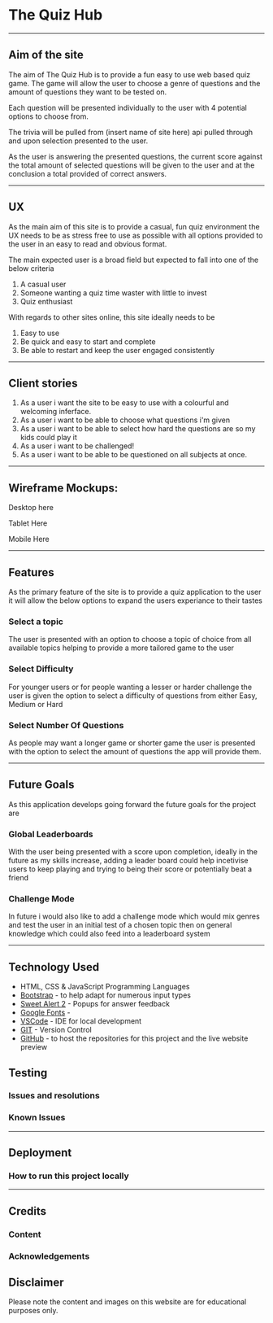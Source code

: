 # The Quiz Hub

---



## Aim of the site

The aim of The Quiz Hub is to provide a fun easy to use web based quiz game.
The game will allow the user to choose a genre of questions and the amount of questions they want to be tested on.

Each question will be presented individually to the user with 4 potential options to choose from.

The trivia will be pulled from (insert name of site here) api pulled through and upon selection presented to the user.

As the user is answering the presented questions, the current score against the total amount of selected questions will be given to the user and at the conclusion a total provided of correct answers.

---

## UX

As the main aim of this site is to provide a casual, fun quiz environment the UX needs to be as stress free to use as possible with all options provided to the user in an easy to read and obvious format.

The main expected user is a broad field but expected to fall into one of the below criteria

1. A casual user
2. Someone wanting a quiz time waster with little to invest
3. Quiz enthusiast

With regards to other sites online, this site ideally needs to be

1. Easy to use
2. Be quick and easy to start and complete
3. Be able to restart and keep the user engaged consistently 

---

## Client stories

1. As a user i want the site to be easy to use with a colourful and welcoming inferface.
2. As a user i want to be able to choose what questions i'm given
3. As a user i want to be able to select how hard the questions are so my kids could play it
4. As a user i want to be challenged!
5. As a user i want to be able to be questioned on all subjects at once.


---

## Wireframe Mockups:

Desktop here 

Tablet Here

Mobile Here

---

## Features

As the primary feature of the site is to provide a quiz application to the user it will allow the below options to expand the users experiance to their tastes

### Select a topic

The user is presented with an option to choose a topic of choice from all available topics helping to provide a more tailored game to the user

### Select Difficulty

For younger users or for people wanting a lesser or harder challenge the user is given the option to select a difficulty of questions from either Easy, Medium or Hard

### Select Number Of Questions

As people may want a longer game or shorter game the user is presented with the option to select the amount of questions the app will provide them.

---

## Future Goals

As this application develops going forward the future goals for the project are

### Global Leaderboards

With the user being presented with a score upon completion, ideally in the future as my skills increase, adding a leader board could help incetivise users to keep playing and trying to being their score or potentially beat a friend

### Challenge Mode

In future i would also like to add a challenge mode which would mix genres and test the user in an initial test of a chosen topic then on general knowledge which could also feed into a leaderboard system


---

## Technology Used

* HTML, CSS & JavaScript Programming Languages
* [Bootstrap](https://getbootstrap.com/) - to help adapt for numerous input types
* [Sweet Alert 2](https://sweetalert2.github.io/) - Popups for answer feedback 
* [Google Fonts](https://fonts.google.com/) - 
* [VSCode](https://code.visualstudio.com/) - IDE for local development
* [GIT](https://git-scm.com/) - Version Control
* [GitHub](https://github.com/) - to host the repositories for this project and the live 
website preview

## Testing



### Issues and resolutions



### Known Issues



---

## Deployment


 

### How to run this project locally



---

## Credits

### Content


### Acknowledgements



## Disclaimer
Please note the content and images on this website are for educational purposes only.